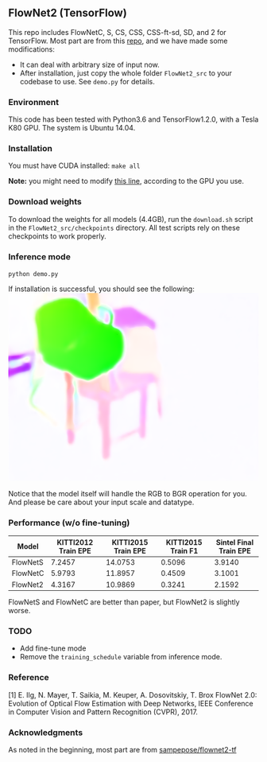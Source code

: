## FlowNet2 (TensorFlow)

This repo includes FlowNetC, S, CS, CSS, CSS-ft-sd, SD, and 2 for TensorFlow. Most part are from this [repo](https://github.com/sampepose/flownet2-tf), and we have made some modifications:
* It can deal with arbitrary size of input now.
* After installation, just copy the whole folder `FlowNet2_src` to your codebase to use. See `demo.py` for details.

### Environment

This code has been tested with Python3.6 and TensorFlow1.2.0, with a Tesla K80 GPU. The system is Ubuntu 14.04.

### Installation

You must have CUDA installed: `make all`

**Note:** you might need to modify [this line](https://github.com/vt-vl-lab/tf_flownet2/blob/master/Makefile#L13), according to the GPU you use.

### Download weights
To download the weights for all models (4.4GB), run the `download.sh` script in the `FlowNet2_src/checkpoints` directory. All test scripts rely on these checkpoints to work properly.


### Inference mode

```
python demo.py
```

If installation is successful, you should see the following:
![FlowNet2 Sample Prediction](/FlowNet2_src/example/0flow-pred-flownet2.png?raw=true)

Notice that the model itself will handle the RGB to BGR operation for you. And please be care about your input scale and datatype.

### Performance (w/o fine-tuning)

| Model       | KITTI2012 Train EPE     |  KITTI2015 Train EPE     |  KITTI2015 Train F1     |  Sintel Final Train EPE |
|-------------|--------|--------|--------|--------|
| FlowNetS       | 7.2457     |  14.0753     |  0.5096     |  3.9140     |
| FlowNetC       | 5.9793    |  11.8957     |  0.4509     |  3.1001     |
| FlowNet2       | 4.3167     |  10.9869     |  0.3241     |  2.1592     |

FlowNetS and FlowNetC are better than paper, but FlowNet2 is slightly worse.

### TODO
* Add fine-tune mode
* Remove the `training_schedule` variable from inference mode.


### Reference
[1] E. Ilg, N. Mayer, T. Saikia, M. Keuper, A. Dosovitskiy, T. Brox
FlowNet 2.0: Evolution of Optical Flow Estimation with Deep Networks,
IEEE Conference in Computer Vision and Pattern Recognition (CVPR), 2017.

### Acknowledgments
As noted in the beginning, most part are from [sampepose/flownet2-tf](https://github.com/sampepose/flownet2-tf)
